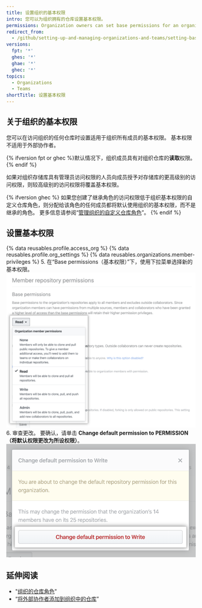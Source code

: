 ```yaml
---
title: 设置组织的基本权限
intro: 您可以为组织拥有的仓库设置基本权限。
permissions: Organization owners can set base permissions for an organization.
redirect_from:
  - /github/setting-up-and-managing-organizations-and-teams/setting-base-permissions-for-an-organization
versions:
  fpt: '*'
  ghes: '*'
  ghae: '*'
  ghec: '*'
topics:
  - Organizations
  - Teams
shortTitle: 设置基本权限
---
```


## 关于组织的基本权限

您可以在访问组织的任何仓库时设置适用于组织所有成员的基本权限。 基本权限不适用于外部协作者。

{% ifversion fpt or ghec %}默认情况下，组织成员具有对组织仓库的**读取**权限。{% endif %}

如果对组织存储库具有管理员访问权限的人员向成员授予对存储库的更高级别的访问权限，则较高级别的访问权限将覆盖基本权限。

{% ifversion ghec %}
如果您创建了继承角色的访问权限低于组织基本权限的自定义仓库角色，则分配给该角色的任何成员都将默认使用组织的基本权限，而不是继承的角色。 更多信息请参阅“[管理组织的自定义仓库角色](/organizations/managing-peoples-access-to-your-organization-with-roles/managing-custom-repository-roles-for-an-organization)”。
{% endif %}

## 设置基本权限

{% data reusables.profile.access_org %}
{% data reusables.profile.org_settings %}
{% data reusables.organizations.member-privileges %}
5. 在“Base permissions（基本权限）”下，使用下拉菜单选择新的基本权限。 ![从基本权限下拉菜单中选择新的权限级别](/assets/images/help/organizations/base-permissions-drop-down.png)
6. 审查更改。 要确认，请单击 **Change default permission to PERMISSION（将默认权限更改为所设权限）**。 ![审查并确认基本权限的更改](/assets/images/help/organizations/base-permissions-confirm.png)

## 延伸阅读

- "[组织的仓库角色](/organizations/managing-access-to-your-organizations-repositories/repository-roles-for-an-organization)"
- “[将外部协作者添加到组织中的仓库](/organizations/managing-access-to-your-organizations-repositories/adding-outside-collaborators-to-repositories-in-your-organization)”
